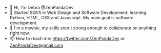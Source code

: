 - 👋 Hi, I’m Debra @ZenPandaDev
- 👀 Started SQV5 in Web Design and Software Development: learning Python, HTML, CSS and Javascript.  My main goal is software development.
- 💞️ I'm a newbie, my skills aren't strong enough to collaborate on anything right now.  
- 📫 How to reach me:  https://twitter.com/ZenPandaDev or ZenPandaDev@gmail.com

<!---
ZenPandaDev/ZenPandaDev is a ✨ special ✨ repository because its `README.md` (this file) appears on your GitHub profile.
You can click the Preview link to take a look at your changes.
--->
